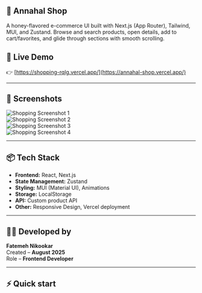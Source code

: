 ## 🐝 Annahal Shop
A honey-flavored e-commerce UI built with Next.js (App Router), Tailwind, MUI, and Zustand. Browse and search products, open details, add to cart/favorites, and glide through sections with smooth scrolling.

## 🔗 Live Demo

👉 [https://shopping-rqlg.vercel.app/](https://annahal-shop.vercel.app/)

---

## 📸 Screenshots

![Shopping Screenshot 1](https://github.com/user-attachments/assets/11a4ebe0-82a0-422e-b71a-be2c93c49d2c)  
![Shopping Screenshot 2](https://github.com/user-attachments/assets/baba3092-9740-4a00-8b2c-39bb6bcf28b5)  
![Shopping Screenshot 3](https://github.com/user-attachments/assets/f45f144a-10dc-4d6d-9ca0-b4828c1c5881)  
![Shopping Screenshot 4](https://github.com/user-attachments/assets/c784c570-2886-485a-82f4-8cada5ca2a86)

---

## 📦 Tech Stack

- **Frontend:** React, Next.js
- **State Management:** Zustand
- **Styling:**  MUI (Material UI), Animations
- **Storage:** LocalStorage
- **API:** Custom product API
- **Other:** Responsive Design, Vercel deployment

---

## 👩‍💻 Developed by

**Fatemeh Nikookar**  
Created – **August 2025**  
Role – **Frontend Developer**

---

## ⚡ Quick start

